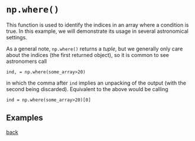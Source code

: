 # `np.where()`

This function is used to identify the indices in an array where a condition is true. In this example, we will demonstrate its usage in several astronomical settings. 

As a general note, `np.where()` returns a *tuple*, but we generally only care about the indices (the first returned object), so it is common to see astronomers call
```
ind, = np.where(some_array>20)
```
in which the comma after `ind` implies an unpacking of the output (with the second being discarded). Equivalent to the above would be calling 
```
ind = np.where(some_array>20)[0]
```

## Examples

[back](http://astro-examples.github.io/numpy/overview)